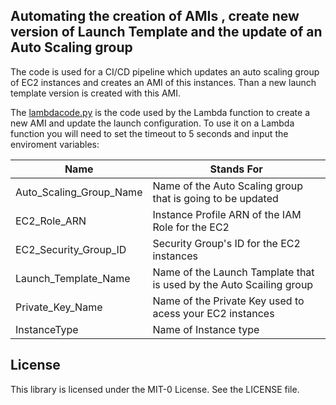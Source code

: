 ## Automating the creation of AMIs , create new version of Launch Template and the update of an Auto Scaling group 

The code is used for a CI/CD pipeline which updates an auto scaling group of EC2 instances and creates an AMI of this instances. Than a new launch template version is created with this AMI.


The [lambdacode.py](/lambdacode.py) is the code used by the Lambda function to create a new AMI and update the launch configuration.
To use it on a Lambda function you will need to set the timeout to 5 seconds and input the enviroment variables:

|Name|Stands For|
|----|-----|
|Auto_Scaling_Group_Name|Name of the Auto Scaling group that is going to be updated|
|EC2_Role_ARN|Instance Profile ARN of the IAM Role for the EC2|
|EC2_Security_Group_ID|Security Group's ID for the EC2 instances|
|Launch_Template_Name|Name of the Launch Tamplate that is used by the Auto Scailing group|
|Private_Key_Name|Name of the Private Key used to acess your EC2 instances|
|InstanceType|Name of Instance type |


## License

This library is licensed under the MIT-0 License. See the LICENSE file.

